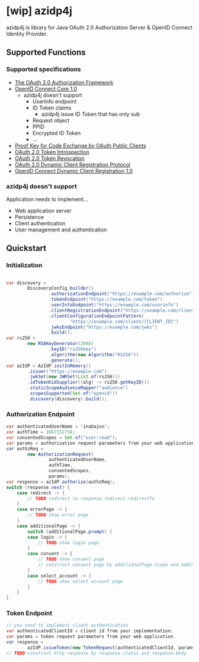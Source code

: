 # [wip] azidp4j

azidp4j is library for Java OAuth 2.0 Authorization Server & OpenID Connect Identity Provider.

## Supported Functions

### Supported specifications

* [The OAuth 2.0 Authorization Framework](https://www.rfc-editor.org/rfc/rfc6749)
* [OpenID Connect Core 1.0](https://openid.net/specs/openid-connect-core-1_0.html)
  * azidp4j doesn't support
    * UserInfo endpoint
    * ID Token claims
      * azidp4j issue ID Token that has only sub
    * Request object
    * PPID
    * Encrypted ID Token
    * ...
* [Proof Key for Code Exchange by OAuth Public Clients](https://datatracker.ietf.org/doc/html/rfc7636)
* [OAuth 2.0 Token Introspection](https://datatracker.ietf.org/doc/html/rfc7662)
* [OAuth 2.0 Token Revocation](https://datatracker.ietf.org/doc/html/rfc7009)
* [OAuth 2.0 Dynamic Client Registration Protocol](https://www.rfc-editor.org/rfc/rfc7591)
* [OpenID Connect Dynamic Client Registration 1.0](https://openid.net/specs/openid-connect-registration-1_0.html)

### azidp4j doesn't support

Application needs to implement...

* Web application server
* Persistence
* Client authentication
* User management and authentication

## Quickstart

### Initialization

```java

var discovery =
        DiscoveryConfig.builder()
                .authorizationEndpoint("https://example.com/authorize")
                .tokenEndpoint("https://example.com/token")
                .userInfoEndpoint("https://example.com/userinfo")
                .clientRegistrationEndpoint("https://example.com/client")
                .clientConfigurationEndpointPattern(
                        "https://example.com/client/{CLIENT_ID}")
                .jwksEndpoint("https://example.com/jwks")
                .build();
var rs256 =
        new RSAKeyGenerator(2048)
                .keyID("rs256key")
                .algorithm(new Algorithm("RS256"))
                .generate();
var azIdP = AzIdP.initInMemory()
        .issuer("https://example.com")
        .jwkSet(new JWKSet(List.of(rs256)))
        .idTokenKidSupplier((alg) -> rs256.getKeyID())
        .staticScopeAudienceMapper("audience")
        .scopesSupported(Set.of("openid"))
        .discovery(discovery).build();
```

### Authorization Endpoint

```java
var authenticatedUserName = 'inabajun';
var authTime = 1667152734;
var consentedScopes = Set.of("user:read");
var params = authorization request parameters from your web application.
var authzReq =
        new AuthorizationRequest(
                authenticatedUserName,
                authTime,
                consentedScopes,
                params);
var response = azIdP.authorize(authzReq);
switch (response.next) {
    case redirect -> {
        // TODO redirect to response.redirect.redirectTo
    }
    case errorPage -> {
        // TODO show error page
    }
    case additionalPage -> {
        switch (additionalPage.prompt) {
        case login -> {
            // TODO show login page
        }
        case consent -> {
            // TODO show consent page
            // construct consent page by additionalPage.scope and additionalPage.clientId
        }
        case select_account -> {
            // TODO show select account page
        }
    }
}
```

### Token Endpoint
```java
// you need to implement client authentication
var authenticatedClientId = client id from your implementation;
var params = token request parameters from your web application.
var response =
        azIdP.issueToken(new TokenRequest(authenticatedClientId, params));
// TODO construct http response by response.status and response.body
```